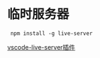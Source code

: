   # 临时服务器
     npm install -g live-server
   [ vscode-live-server插件 ](     https://github.com/ritwickdey/vscode-live-server )    <br/>

